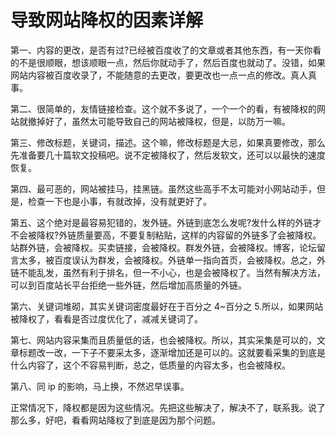 # 导致网站降权的因素详解

第一、内容的更改，是否有过?已经被百度收了的文章或者其他东西，有一天你看的不是很顺眼，想该顺眼一点，然后你就动手了，然后百度也就动了。没错，如果网站内容被百度收录了，不能随意的去更改，要更改也一点一点的修改。真人真事。

第二、很简单的，友情链接检查。这个就不多说了，一个一个的看，有被降权的网站就撤掉好了，虽然太可能导致自己的网站被降权，但是，以防万一嘛。

第三、修改标题，关键词，描述。这个嘛，修改标题是大忌，如果真要修改，那么先准备要几十篇软文投稿吧。说不定被降权了，然后发软文，还可以以最快的速度恢复。

第四、最可恶的，网站被挂马，挂黑链。虽然这些高手不太可能对小网站动手，但是，检查一下也是小事，有就改掉，没有就更好了。

第五、这个绝对是最容易犯错的，发外链。外链到底怎么发呢?发什么样的外链才不会被降权?外链质量要高，不要复制粘贴，这样的内容留的外链多了会被降权。站群外链，会被降权。买卖链接，会被降权。群发外链，会被降权。博客，论坛留言太多，被百度误认为群发，会被降权。外链单一指向首页，会被降权。总之，外链不能乱发，虽然有利于排名，但一不小心，也是会被降权了。当然有解决方法，可以到百度站长平台拒绝一些外链，然后增加高质量的外链。

第六、关键词堆砌，其实关键词密度最好在于百分之 4~百分之 5.所以，如果网站被降权了，看看是否过度优化了，减减关键词了。

第七、网站内容采集而且质量低的话，也会被降权。所以，其实采集是可以的，文章标题改一改，一下子不要采太多，逐渐增加还是可以的。这就要看采集的到底是什么内容了，这个不容易判断，总之，低质量的内容太多，也会被降权。

第八、同 ip 的影响，马上换，不然迟早误事。

正常情况下，降权都是因为这些情况。先把这些解决了，解决不了，联系我。说了那么多，好吧，看看网站降权了到底是因为那个问题。
